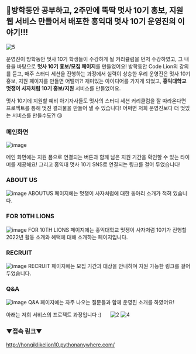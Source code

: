 
## 🦁방학동안 공부하고, 2주만에 뚝딱 멋사 10기 홍보, 지원 웹 서비스 만들어서 배포한 홍익대 멋사 10기 운영진의 이야기!!!

![5](https://user-images.githubusercontent.com/67894159/163303758-341df74b-79af-4aaf-a4c7-3f2097a0e88a.png)

운영진이 방학동안 멋사 10기 학생들이 수강하게 될 커리큘럼을 먼저 수강하였고, 그 내용을 바탕으로 **멋사 10기 홍보/모집 페이지**를 만들었어요!
방학동안 Code Lion의 강의를 듣고, 매주 스터디 세션을 진행하는 과정에서 실력이 상승한 우리 운영진은 멋사 10기 홍보, 지원 페이지를 만들면 어떨까?! 재미있는 아이디어를 가지게 되었고, **홍익대학교 멋쟁이 사자처럼 10기 홍보/지원** 서비스를 만들었어요.

멋사 10기에 지원할 예비 아기자사들도 멋사의 스터디 세션 커리큘럼을 잘 따라온다면 프로젝트를 통해 멋진 결과물을 만들어 낼 수 있습니다! 어쩌면 저희 운영진보다 더 멋있는 서비스를 만들수도?! 😘


### 메인화면
![image](https://user-images.githubusercontent.com/67894159/163302132-d3563947-0ea2-4d64-b46e-c34a00fb77b4.png)

메인 화면에는 지원 폼으로 연결되는 버튼과 함께 남은 지원 기간을 확인할 수 있는 타이머를 제공해요! 그리고 홍익대 멋사 10기 SNS로 연결되는 링크를 걸어 두었습니다!
<br>

### ABOUT US
![image](https://user-images.githubusercontent.com/67894159/163302270-2ac0a074-5432-4f8f-8b0c-a8aac87cb34f.png)
ABOUTUS 페이지에는 멋쟁이 사자처럼에 대한 동아리 소개가 적혀 있습니다.

### FOR 10TH LIONS
![image](https://user-images.githubusercontent.com/67894159/163303037-2e8d6ae3-bc2f-479f-bd8d-be4ea98088b1.png)
FOR 10TH LIONS 페이지에는 홍익대학교 멋쟁이 사자처럼 10기가 진행할 2022년 활동 소개와 혜택에 대해 소개하는 페이지입니다.

### RECRUIT 
![image](https://user-images.githubusercontent.com/67894159/163303416-487c7806-6294-4dd0-a7f9-6ee0c50228c2.png)
RECRUIT 페이지에는 모집 기간과 대상을 안내하며 지원 가능한 링크를 걸어 두었습니다.

### Q&A
![image](https://user-images.githubusercontent.com/67894159/163303527-353d7d00-a51d-49eb-b4be-cd18572d16ac.png)
Q&A 페이지에는 자주 나오는 질문들과 함께 운영진 소개를 하였어요!

아래는 저희 서비스의 프로젝트 과정입니다 :)
<span style="margin:20px;" align="left">
![2](https://user-images.githubusercontent.com/67894159/163303585-53efd52d-8c50-41cc-8a94-025d35b15455.png)
![4](https://user-images.githubusercontent.com/67894159/163303680-1a0900dd-629c-4773-9168-7dc80bd6724b.png)
</span>

### ▼접속 링크▼
http://hongiklikelion10.pythonanywhere.com/
